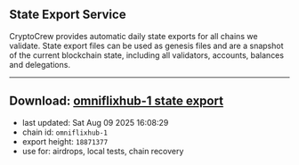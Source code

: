 ## State Export Service
CryptoCrew provides automatic daily state exports for all chains we validate. State export files can be used as genesis files and are a snapshot of the current blockchain state, including all validators, accounts, balances and delegations.

---
**Download: [omniflixhub-1 state export](https://dl-eu2.ccvalidators.com/SERVICE/omniflixhub/omniflixhub-1_export_18871377.json)**
---

- last updated: Sat Aug 09 2025 16:08:29
- chain id: `omniflixhub-1`
- export height: `18871377`
- use for: airdrops, local tests, chain recovery

